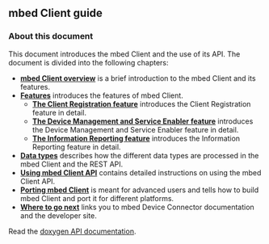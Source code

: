 ## mbed Client guide

### About this document

This document introduces the mbed Client and the use of its API. The document is divided into the following chapters:

- [**mbed Client overview**](/docs/v5.4/mbed-client/mbed-client-overview.html) is a brief introduction to the mbed Client and its features.
- [**Features**](/docs/v5.4/mbed-client/features.html) introduces the features of mbed Client.
  - [**The Client Registration feature**](/docs/v5.4/mbed-client/features.html#the-client-registration-feature) introduces the Client Registration feature in detail.
  - [**The Device Management and Service Enabler feature**](/docs/v5.4/mbed-client/features.html#the-device-management-and-service-enabler-feature) introduces the Device Management and Service Enabler feature in detail.
  - [**The Information Reporting feature**](/docs/v5.4/mbed-client/features.html#the-information-reporting-feature) introduces the Information Reporting feature in detail.
- [**Data types**](/docs/v5.4/mbed-client/data-types.html) describes how the different data types are processed in the mbed Client and the REST API.
- [**Using mbed Client API**](/docs/v5.4/mbed-client/using-mbed-client-api.html) contains detailed instructions on using the mbed Client API.
- [**Porting mbed Client**](/docs/v5.4/mbed-client/mbed-client-structure-and-build-process.html) is meant for advanced users and tells how to build mbed Client and port it for different platforms.
- [**Where to go next**](/docs/v5.4/mbed-client/where-to-go-next.html) links you to mbed Device Connector documentation and the developer site.

Read the [doxygen API documentation](/docs/v5.4/mbed-client-doxy/index.html).


